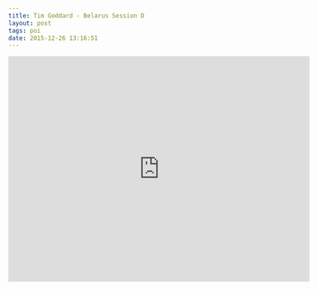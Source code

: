 ```yaml
---
title: Tim Goddard - Belarus Session D
layout: post
tags: poi
date: 2015-12-26 13:16:51
---
```

<iframe width="603" height="452" src="https://www.youtube.com/embed/ad479kIP7wM" frameborder="0" allowfullscreen="true"></iframe>
